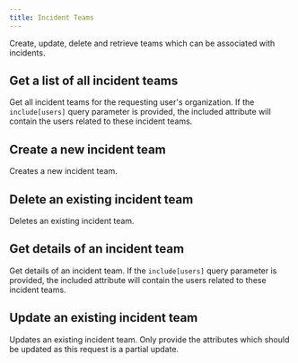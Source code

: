 ```yaml
---
title: Incident Teams
---
```

Create, update, delete and retrieve teams which can be associated with incidents.

## Get a list of all incident teams

Get all incident teams for the requesting user's organization. If the `include[users]` query parameter is provided, the included attribute will contain the users related to these incident teams.

## Create a new incident team

Creates a new incident team.

## Delete an existing incident team

Deletes an existing incident team.

## Get details of an incident team

Get details of an incident team. If the `include[users]` query parameter is provided,
the included attribute will contain the users related to these incident teams.

## Update an existing incident team

Updates an existing incident team. Only provide the attributes which should be updated as this request is a partial update.

